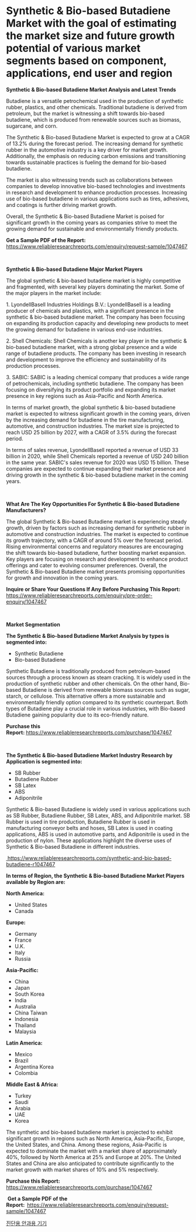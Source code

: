 <p><h1>Synthetic & Bio-based Butadiene Market with the goal of estimating the market size and future growth potential of various market segments based on component, applications, end user and region</h1></p><p><strong>Synthetic & Bio-based Butadiene Market Analysis and Latest Trends</strong></p>
<p><p>Butadiene is a versatile petrochemical used in the production of synthetic rubber, plastics, and other chemicals. Traditional butadiene is derived from petroleum, but the market is witnessing a shift towards bio-based butadiene, which is produced from renewable sources such as biomass, sugarcane, and corn.</p><p>The Synthetic & Bio-based Butadiene Market is expected to grow at a CAGR of 13.2% during the forecast period. The increasing demand for synthetic rubber in the automotive industry is a key driver for market growth. Additionally, the emphasis on reducing carbon emissions and transitioning towards sustainable practices is fueling the demand for bio-based butadiene.</p><p>The market is also witnessing trends such as collaborations between companies to develop innovative bio-based technologies and investments in research and development to enhance production processes. Increasing use of bio-based butadiene in various applications such as tires, adhesives, and coatings is further driving market growth.</p><p>Overall, the Synthetic & Bio-based Butadiene Market is poised for significant growth in the coming years as companies strive to meet the growing demand for sustainable and environmentally friendly products.</p></p>
<p><strong>Get a Sample PDF of the Report:&nbsp;</strong> <a href="https://www.reliableresearchreports.com/enquiry/request-sample/1047467">https://www.reliableresearchreports.com/enquiry/request-sample/1047467</a></p>
<p>&nbsp;</p>
<p><strong>Synthetic & Bio-based Butadiene Major Market Players</strong></p>
<p><p>The global synthetic & bio-based butadiene market is highly competitive and fragmented, with several key players dominating the market. Some of the major players in the market include:</p><p>1. LyondellBasell Industries Holdings B.V.: LyondellBasell is a leading producer of chemicals and plastics, with a significant presence in the synthetic & bio-based butadiene market. The company has been focusing on expanding its production capacity and developing new products to meet the growing demand for butadiene in various end-use industries.</p><p>2. Shell Chemicals: Shell Chemicals is another key player in the synthetic & bio-based butadiene market, with a strong global presence and a wide range of butadiene products. The company has been investing in research and development to improve the efficiency and sustainability of its production processes.</p><p>3. SABIC: SABIC is a leading chemical company that produces a wide range of petrochemicals, including synthetic butadiene. The company has been focusing on diversifying its product portfolio and expanding its market presence in key regions such as Asia-Pacific and North America.</p><p>In terms of market growth, the global synthetic & bio-based butadiene market is expected to witness significant growth in the coming years, driven by the increasing demand for butadiene in the tire manufacturing, automotive, and construction industries. The market size is projected to reach USD 25 billion by 2027, with a CAGR of 3.5% during the forecast period.</p><p>In terms of sales revenue, LyondellBasell reported a revenue of USD 33 billion in 2020, while Shell Chemicals reported a revenue of USD 240 billion in the same year. SABIC's sales revenue for 2020 was USD 15 billion. These companies are expected to continue expanding their market presence and driving growth in the synthetic & bio-based butadiene market in the coming years.</p></p>
<p>&nbsp;</p>
<p><strong>What Are The Key Opportunities For Synthetic & Bio-based Butadiene Manufacturers?</strong></p>
<p><p>The global Synthetic & Bio-based Butadiene market is experiencing steady growth, driven by factors such as increasing demand for synthetic rubber in automotive and construction industries. The market is expected to continue its growth trajectory, with a CAGR of around 5% over the forecast period. Rising environmental concerns and regulatory measures are encouraging the shift towards bio-based butadiene, further boosting market expansion. Key players are focusing on research and development to enhance product offerings and cater to evolving consumer preferences. Overall, the Synthetic & Bio-based Butadiene market presents promising opportunities for growth and innovation in the coming years.</p></p>
<p><strong>Inquire or Share Your Questions If Any Before Purchasing This Report:</strong> <a href="https://www.reliableresearchreports.com/enquiry/pre-order-enquiry/1047467">https://www.reliableresearchreports.com/enquiry/pre-order-enquiry/1047467</a></p>
<p>&nbsp;</p>
<p><strong>Market Segmentation</strong></p>
<p><strong>The Synthetic & Bio-based Butadiene Market Analysis by types is segmented into:</strong></p>
<p><ul><li>Synthetic Butadiene</li><li>Bio-based Butadiene</li></ul></p>
<p><p>Synthetic Butadiene is traditionally produced from petroleum-based sources through a process known as steam cracking. It is widely used in the production of synthetic rubber and other chemicals. On the other hand, Bio-based Butadiene is derived from renewable biomass sources such as sugar, starch, or cellulose. This alternative offers a more sustainable and environmentally friendly option compared to its synthetic counterpart. Both types of Butadiene play a crucial role in various industries, with Bio-based Butadiene gaining popularity due to its eco-friendly nature.</p></p>
<p><strong>Purchase this Report:&nbsp;</strong><a href="https://www.reliableresearchreports.com/purchase/1047467">https://www.reliableresearchreports.com/purchase/1047467</a></p>
<p>&nbsp;</p>
<p><strong>The Synthetic & Bio-based Butadiene Market Industry Research by Application is segmented into:</strong></p>
<p><ul><li>SB Rubber</li><li>Butadiene Rubber</li><li>SB Latex</li><li>ABS</li><li>Adiponitrile</li></ul></p>
<p><p>Synthetic & Bio-based Butadiene is widely used in various applications such as SB Rubber, Butadiene Rubber, SB Latex, ABS, and Adiponitrile market. SB Rubber is used in tire production, Butadiene Rubber is used in manufacturing conveyor belts and hoses, SB Latex is used in coating applications, ABS is used in automotive parts, and Adiponitrile is used in the production of nylon. These applications highlight the diverse uses of Synthetic & Bio-based Butadiene in different industries.</p></p>
<p><a href="https://www.reliableresearchreports.com/synthetic-and-bio-based-butadiene-r1047467">&nbsp;https://www.reliableresearchreports.com/synthetic-and-bio-based-butadiene-r1047467</a></p>
<p><strong>In terms of Region, the Synthetic & Bio-based Butadiene Market Players available by Region are:</strong></p>
<p>
    <p> <strong> North America: </strong>
        <ul>
            <li>United States</li>
            <li>Canada</li>
        </ul>
        </p> 
    <p> <strong> Europe: </strong>
        <ul>
            <li>Germany</li>
            <li>France</li>
            <li>U.K.</li>
            <li>Italy</li>
            <li>Russia</li>
        </ul>
        </p> 
    <p> <strong> Asia-Pacific: </strong>
        <ul>
            <li>China</li>
            <li>Japan</li>
            <li>South Korea</li>
            <li>India</li>
            <li>Australia</li>
            <li>China Taiwan</li>
            <li>Indonesia</li>
            <li>Thailand</li>
            <li>Malaysia</li>
        </ul>
        </p> 
    <p> <strong> Latin America: </strong>
        <ul>
            <li>Mexico</li>
            <li>Brazil</li>
            <li>Argentina Korea</li>
            <li>Colombia</li>
        </ul>
        </p> 
    <p> <strong> Middle East & Africa: </strong>
        <ul>
            <li>Turkey</li>
            <li>Saudi</li>
            <li>Arabia</li>
            <li>UAE</li>
            <li>Korea</li>
        </ul>
    </p>
    </p>
<p><p>The synthetic and bio-based butadiene market is projected to exhibit significant growth in regions such as North America, Asia-Pacific, Europe, the United States, and China. Among these regions, Asia-Pacific is expected to dominate the market with a market share of approximately 40%, followed by North America at 25% and Europe at 20%. The United States and China are also anticipated to contribute significantly to the market growth with market shares of 10% and 5% respectively.</p></p>
<p><strong>Purchase this Report: </strong><a href="https://www.reliableresearchreports.com/purchase/1047467">https://www.reliableresearchreports.com/purchase/1047467</a></p>
<p>&nbsp;<strong>Get a Sample PDF of the Report:&nbsp;&nbsp;</strong><a href="https://www.reliableresearchreports.com/enquiry/request-sample/1047467">https://www.reliableresearchreports.com/enquiry/request-sample/1047467</a></p>
<p><strong></strong></p>
<p><p><a href="https://github.com/victorsharp87978/Market-Research-Report-List-1/blob/main/8458033126107.md">진단용 안과용 기기</a></p></p>